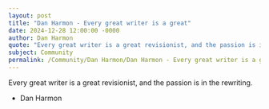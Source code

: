 ```yaml
---
layout: post
title: "Dan Harmon - Every great writer is a great"
date: 2024-12-28 12:00:00 -0000
author: Dan Harmon
quote: "Every great writer is a great revisionist, and the passion is in the rewriting."
subject: Community
permalink: /Community/Dan Harmon/Dan Harmon - Every great writer is a great
---
```


Every great writer is a great revisionist, and the passion is in the rewriting.

- Dan Harmon
